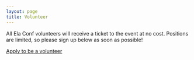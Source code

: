 ```yaml
---
layout: page
title: Volunteer
---
```


All Ela Conf volunteers will receive a ticket to the event at no cost. Positions are limited, so please sign up below as soon as possible!


<a href="" class="button">Apply to be a volunteer</a>
